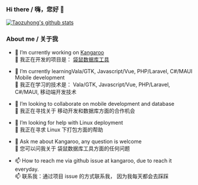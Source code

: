 ### Hi there / 嗨，您好 👋
[![Taozuhong's github stats](https://github-readme-stats.vercel.app/api?username=taozuhong&show_icons=true&icon_color=199861&count_private=true&include_all_commits=true&theme=highcontrast)](https://github.com/taozuhong)

<!--
**taozuhong/taozuhong** is a ✨ _special_ ✨ repository because its `README.md` (this file) appears on your GitHub profile.

Here are some ideas to get you started:

- 🔭 I’m currently working on ...
- 🌱 I’m currently learning ...
- 👯 I’m looking to collaborate on ...
- 🤔 I’m looking for help with ...
- 💬 Ask me about ...
- 📫 How to reach me: ...
- 😄 Pronouns: ...
- ⚡ Fun fact: ...
-->

### About me / 关于我
- 🔭 I’m currently working on [Kangaroo](https://github.com/dbkangaroo/kangaroo)<br/>
  🔭 我正在开发的项目是： [袋鼠数据库工具](https://gitee.com/dbkangaroo/kangaroo)
  
- 🌱 I’m currently learningVala/GTK, Javascript/Vue, PHP/Laravel, C#/MAUI Mobile development<br/>
  🌱 我正在学习的技术是： Vala/GTK, Javascript/Vue, PHP/Laravel, C#/MAUI, 移动端开发技术
  
- 👯 I’m looking to collaborate on mobile development and database<br/>
  👯 我正在寻找关于 移动开发和数据库方面的合作机会
  
- 🤔 I’m looking for help with Linux deployment<br/>
  🤔 我正在寻求 Linux 下打包方面的帮助
  
- 💬 Ask me about Kangaroo, any question is welcome<br/>
  💬 您可以问我关于 袋鼠数据库工具方面的任何问题
  
- 📫 How to reach me via github issue at kangaroo, due to reach it everyday.<br/>
  📫 联系我：通过项目 issue 的方式联系我， 因为我每天都会去踩踩


